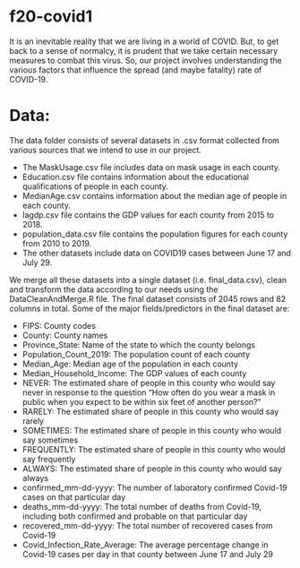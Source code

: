 # f20-covid1
It is an inevitable reality that we are living in a world of COVID. But, to get back
to a sense of normalcy, it is prudent that we take certain necessary measures to
combat this virus.
So, our project involves understanding the various factors that influence the spread (and maybe fatality)
rate of COVID-19.

# Data:
The data folder consists of several datasets in .csv format collected from various sources that we intend to use in our project.
- The MaskUsage.csv file includes data on mask usage in each county.
- Education.csv file contains information about the educational qualifications of people in each county.
- MedianAge.csv contains information about the median age of people in each county.
- lagdp.csv file contains the GDP values for each county from 2015 to 2018.
- population_data.csv file contains the population figures for each county from 2010 to 2019.
- The other datasets include data on COVID19 cases between June 17 and July 29.

We merge all these datasets into a single dataset (i.e. final_data.csv), clean and transform the data according to our needs using the DataCleanAndMerge.R file. The final dataset consists of 2045 rows and 82 columns in total.
Some of the major fields/predictors in the final dataset are:
- FIPS: County codes
- County: County names
- Province_State: Name of the state to which the county belongs
- Population_Count_2019: The population count of each county
- Median_Age: Median age of the population in each county
- Median_Household_Income: The GDP values of each county
- NEVER: The estimated share of people in this county who would say never in response to the question “How often do you wear a mask in public when you expect to be within six feet of another person?”
- RARELY: The estimated share of people in this county who would say rarely
- SOMETIMES: The estimated share of people in this county who would say sometimes
- FREQUENTLY: The estimated share of people in this county who would say frequently
- ALWAYS: The estimated share of people in this county who would say always
- confirmed_mm-dd-yyyy: The number of laboratory confirmed Covid-19 cases on that particular day
- deaths_mm-dd-yyyy: The total number of deaths from Covid-19, including both confirmed and probable on that particular day
- recovered_mm-dd-yyyy: The total number of recovered cases from Covid-19
- Covid_Infection_Rate_Average: The average percentage change in Covid-19 cases per day in that county between June 17 and July 29
